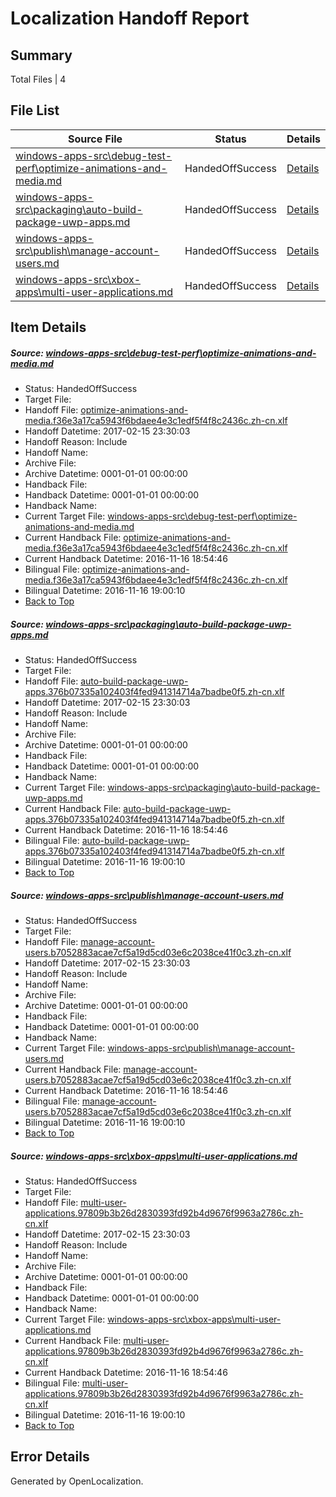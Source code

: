 # <a name='report-top'></a> Localization Handoff Report

## Summary
 Total Files | 4

## File List
 Source File | Status | Details 
 ----------- | ------ | ------- 
 [windows-apps-src\debug-test-perf\optimize-animations-and-media.md](https://cpubwin.visualstudio.com/windows-uwp/_git/windows-uwp/commit/4226fd5b90628d46bc557d2cfdffc9cc08e23b1d?path=windows-apps-src%2Fdebug-test-perf%2Foptimize-animations-and-media.md&_a=contents) | HandedOffSuccess | [Details](#29383c65d36b7bc9e5946e4c55298ac0e04107c62388)
 [windows-apps-src\packaging\auto-build-package-uwp-apps.md](https://cpubwin.visualstudio.com/windows-uwp/_git/windows-uwp/commit/2798c033aa2fd35a0cd1c92e317e1dee0fef5e82?path=windows-apps-src%2Fpackaging%2Fauto-build-package-uwp-apps.md&_a=contents) | HandedOffSuccess | [Details](#f4c68af97e5d5b11a0c5320c9fa6040b9ab94e5a4606)
 [windows-apps-src\publish\manage-account-users.md](https://cpubwin.visualstudio.com/windows-uwp/_git/windows-uwp/commit/91b7a9305c43a8d36b371059d379666ff898d5a2?path=windows-apps-src%2Fpublish%2Fmanage-account-users.md&_a=contents) | HandedOffSuccess | [Details](#7eaddcfc2d02805e60043132328ef482872a90004847)
 [windows-apps-src\xbox-apps\multi-user-applications.md](https://cpubwin.visualstudio.com/windows-uwp/_git/windows-uwp/commit/2a3ae1326e47332a191c2f37aee5c156f9e2b628?path=windows-apps-src%2Fxbox-apps%2Fmulti-user-applications.md&_a=contents) | HandedOffSuccess | [Details](#b150b50c1072a96ae0017bae848eeff94bb07ce07940)

## Item Details
##### <a name='29383c65d36b7bc9e5946e4c55298ac0e04107c62388'></a> Source: [windows-apps-src\debug-test-perf\optimize-animations-and-media.md](https://cpubwin.visualstudio.com/windows-uwp/_git/windows-uwp/commit/4226fd5b90628d46bc557d2cfdffc9cc08e23b1d?path=windows-apps-src%2Fdebug-test-perf%2Foptimize-animations-and-media.md&_a=contents)
* Status: HandedOffSuccess
* Target File: 
* Handoff File: [optimize-animations-and-media.f36e3a17ca5943f6bdaee4e3c1edf5f4f8c2436c.zh-cn.xlf](https://cpubwin.visualstudio.com/windows-uwp/_git/WDCLib.handoff/commit/d64c4ecef5a68d6b8d5ee39968b7bb21a1936680?path=ol-handoff%2Fcpubwin%2Fwindows-uwp.zh-cn%2Fmaster%2Foptimize-animations-and-media.f36e3a17ca5943f6bdaee4e3c1edf5f4f8c2436c.zh-cn.xlf&_a=contents)
* Handoff Datetime: 2017-02-15 23:30:03
* Handoff Reason: Include
* Handoff Name: 
* Archive File: 
* Archive Datetime: 0001-01-01 00:00:00
* Handback File: 
* Handback Datetime: 0001-01-01 00:00:00
* Handback Name: 
* Current Target File: [windows-apps-src\debug-test-perf\optimize-animations-and-media.md](https://cpubwin.visualstudio.com/windows-uwp/_git/windows-uwp.zh-cn/commit/14c34764cf5110a1a408ec34f2b594100256e2ba?path=windows-apps-src%2Fdebug-test-perf%2Foptimize-animations-and-media.md&_a=contents)
* Current Handback File: [optimize-animations-and-media.f36e3a17ca5943f6bdaee4e3c1edf5f4f8c2436c.zh-cn.xlf](https://cpubwin.visualstudio.com/windows-uwp/_git/WDCLib.handback/commit/fc06fe2788b621ccb50cc92354d08469b17bfcdc?path=ol-handback%2Fcpubwin%2Fwindows-uwp.zh-cn%2Fmaster%2Foptimize-animations-and-media.f36e3a17ca5943f6bdaee4e3c1edf5f4f8c2436c.zh-cn.xlf&_a=contents)
* Current Handback Datetime: 2016-11-16 18:54:46
* Bilingual File: [optimize-animations-and-media.f36e3a17ca5943f6bdaee4e3c1edf5f4f8c2436c.zh-cn.xlf](https://cpubwin.visualstudio.com/windows-uwp/_git/WDCLib.handback/commit/fc06fe2788b621ccb50cc92354d08469b17bfcdc?path=ol-handback%2Fcpubwin%2Fwindows-uwp.zh-cn%2Fmaster%2Foptimize-animations-and-media.f36e3a17ca5943f6bdaee4e3c1edf5f4f8c2436c.zh-cn.xlf&_a=contents)
* Bilingual Datetime: 2016-11-16 19:00:10
* [Back to Top](#report-top)

##### <a name='f4c68af97e5d5b11a0c5320c9fa6040b9ab94e5a4606'></a> Source: [windows-apps-src\packaging\auto-build-package-uwp-apps.md](https://cpubwin.visualstudio.com/windows-uwp/_git/windows-uwp/commit/2798c033aa2fd35a0cd1c92e317e1dee0fef5e82?path=windows-apps-src%2Fpackaging%2Fauto-build-package-uwp-apps.md&_a=contents)
* Status: HandedOffSuccess
* Target File: 
* Handoff File: [auto-build-package-uwp-apps.376b07335a102403f4fed941314714a7badbe0f5.zh-cn.xlf](https://cpubwin.visualstudio.com/windows-uwp/_git/WDCLib.handoff/commit/d64c4ecef5a68d6b8d5ee39968b7bb21a1936680?path=ol-handoff%2Fcpubwin%2Fwindows-uwp.zh-cn%2Fmaster%2Fauto-build-package-uwp-apps.376b07335a102403f4fed941314714a7badbe0f5.zh-cn.xlf&_a=contents)
* Handoff Datetime: 2017-02-15 23:30:03
* Handoff Reason: Include
* Handoff Name: 
* Archive File: 
* Archive Datetime: 0001-01-01 00:00:00
* Handback File: 
* Handback Datetime: 0001-01-01 00:00:00
* Handback Name: 
* Current Target File: [windows-apps-src\packaging\auto-build-package-uwp-apps.md](https://cpubwin.visualstudio.com/windows-uwp/_git/windows-uwp.zh-cn/commit/14c34764cf5110a1a408ec34f2b594100256e2ba?path=windows-apps-src%2Fpackaging%2Fauto-build-package-uwp-apps.md&_a=contents)
* Current Handback File: [auto-build-package-uwp-apps.376b07335a102403f4fed941314714a7badbe0f5.zh-cn.xlf](https://cpubwin.visualstudio.com/windows-uwp/_git/WDCLib.handback/commit/fc06fe2788b621ccb50cc92354d08469b17bfcdc?path=ol-handback%2Fcpubwin%2Fwindows-uwp.zh-cn%2Fmaster%2Fauto-build-package-uwp-apps.376b07335a102403f4fed941314714a7badbe0f5.zh-cn.xlf&_a=contents)
* Current Handback Datetime: 2016-11-16 18:54:46
* Bilingual File: [auto-build-package-uwp-apps.376b07335a102403f4fed941314714a7badbe0f5.zh-cn.xlf](https://cpubwin.visualstudio.com/windows-uwp/_git/WDCLib.handback/commit/fc06fe2788b621ccb50cc92354d08469b17bfcdc?path=ol-handback%2Fcpubwin%2Fwindows-uwp.zh-cn%2Fmaster%2Fauto-build-package-uwp-apps.376b07335a102403f4fed941314714a7badbe0f5.zh-cn.xlf&_a=contents)
* Bilingual Datetime: 2016-11-16 19:00:10
* [Back to Top](#report-top)

##### <a name='7eaddcfc2d02805e60043132328ef482872a90004847'></a> Source: [windows-apps-src\publish\manage-account-users.md](https://cpubwin.visualstudio.com/windows-uwp/_git/windows-uwp/commit/91b7a9305c43a8d36b371059d379666ff898d5a2?path=windows-apps-src%2Fpublish%2Fmanage-account-users.md&_a=contents)
* Status: HandedOffSuccess
* Target File: 
* Handoff File: [manage-account-users.b7052883acae7cf5a19d5cd03e6c2038ce41f0c3.zh-cn.xlf](https://cpubwin.visualstudio.com/windows-uwp/_git/WDCLib.handoff/commit/d64c4ecef5a68d6b8d5ee39968b7bb21a1936680?path=ol-handoff%2Fcpubwin%2Fwindows-uwp.zh-cn%2Fmaster%2Fmanage-account-users.b7052883acae7cf5a19d5cd03e6c2038ce41f0c3.zh-cn.xlf&_a=contents)
* Handoff Datetime: 2017-02-15 23:30:03
* Handoff Reason: Include
* Handoff Name: 
* Archive File: 
* Archive Datetime: 0001-01-01 00:00:00
* Handback File: 
* Handback Datetime: 0001-01-01 00:00:00
* Handback Name: 
* Current Target File: [windows-apps-src\publish\manage-account-users.md](https://cpubwin.visualstudio.com/windows-uwp/_git/windows-uwp.zh-cn/commit/14c34764cf5110a1a408ec34f2b594100256e2ba?path=windows-apps-src%2Fpublish%2Fmanage-account-users.md&_a=contents)
* Current Handback File: [manage-account-users.b7052883acae7cf5a19d5cd03e6c2038ce41f0c3.zh-cn.xlf](https://cpubwin.visualstudio.com/windows-uwp/_git/WDCLib.handback/commit/fc06fe2788b621ccb50cc92354d08469b17bfcdc?path=ol-handback%2Fcpubwin%2Fwindows-uwp.zh-cn%2Fmaster%2Fmanage-account-users.b7052883acae7cf5a19d5cd03e6c2038ce41f0c3.zh-cn.xlf&_a=contents)
* Current Handback Datetime: 2016-11-16 18:54:46
* Bilingual File: [manage-account-users.b7052883acae7cf5a19d5cd03e6c2038ce41f0c3.zh-cn.xlf](https://cpubwin.visualstudio.com/windows-uwp/_git/WDCLib.handback/commit/fc06fe2788b621ccb50cc92354d08469b17bfcdc?path=ol-handback%2Fcpubwin%2Fwindows-uwp.zh-cn%2Fmaster%2Fmanage-account-users.b7052883acae7cf5a19d5cd03e6c2038ce41f0c3.zh-cn.xlf&_a=contents)
* Bilingual Datetime: 2016-11-16 19:00:10
* [Back to Top](#report-top)

##### <a name='b150b50c1072a96ae0017bae848eeff94bb07ce07940'></a> Source: [windows-apps-src\xbox-apps\multi-user-applications.md](https://cpubwin.visualstudio.com/windows-uwp/_git/windows-uwp/commit/2a3ae1326e47332a191c2f37aee5c156f9e2b628?path=windows-apps-src%2Fxbox-apps%2Fmulti-user-applications.md&_a=contents)
* Status: HandedOffSuccess
* Target File: 
* Handoff File: [multi-user-applications.97809b3b26d2830393fd92b4d9676f9963a2786c.zh-cn.xlf](https://cpubwin.visualstudio.com/windows-uwp/_git/WDCLib.handoff/commit/d64c4ecef5a68d6b8d5ee39968b7bb21a1936680?path=ol-handoff%2Fcpubwin%2Fwindows-uwp.zh-cn%2Fmaster%2Fmulti-user-applications.97809b3b26d2830393fd92b4d9676f9963a2786c.zh-cn.xlf&_a=contents)
* Handoff Datetime: 2017-02-15 23:30:03
* Handoff Reason: Include
* Handoff Name: 
* Archive File: 
* Archive Datetime: 0001-01-01 00:00:00
* Handback File: 
* Handback Datetime: 0001-01-01 00:00:00
* Handback Name: 
* Current Target File: [windows-apps-src\xbox-apps\multi-user-applications.md](https://cpubwin.visualstudio.com/windows-uwp/_git/windows-uwp.zh-cn/commit/14c34764cf5110a1a408ec34f2b594100256e2ba?path=windows-apps-src%2Fxbox-apps%2Fmulti-user-applications.md&_a=contents)
* Current Handback File: [multi-user-applications.97809b3b26d2830393fd92b4d9676f9963a2786c.zh-cn.xlf](https://cpubwin.visualstudio.com/windows-uwp/_git/WDCLib.handback/commit/fc06fe2788b621ccb50cc92354d08469b17bfcdc?path=ol-handback%2Fcpubwin%2Fwindows-uwp.zh-cn%2Fmaster%2Fmulti-user-applications.97809b3b26d2830393fd92b4d9676f9963a2786c.zh-cn.xlf&_a=contents)
* Current Handback Datetime: 2016-11-16 18:54:46
* Bilingual File: [multi-user-applications.97809b3b26d2830393fd92b4d9676f9963a2786c.zh-cn.xlf](https://cpubwin.visualstudio.com/windows-uwp/_git/WDCLib.handback/commit/fc06fe2788b621ccb50cc92354d08469b17bfcdc?path=ol-handback%2Fcpubwin%2Fwindows-uwp.zh-cn%2Fmaster%2Fmulti-user-applications.97809b3b26d2830393fd92b4d9676f9963a2786c.zh-cn.xlf&_a=contents)
* Bilingual Datetime: 2016-11-16 19:00:10
* [Back to Top](#report-top)


## Error Details

Generated by OpenLocalization.
